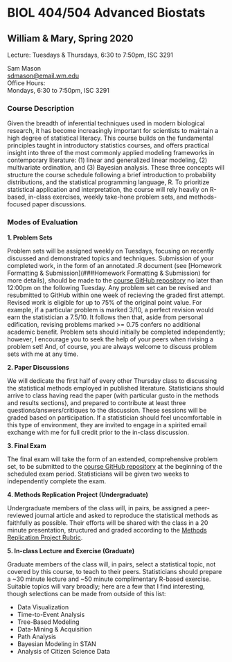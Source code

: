 # BIOL 404/504 Advanced Biostats
## William & Mary, Spring 2020

Lecture: Tuesdays & Thursdays, 6:30 to 7:50pm, ISC 3291

Sam Mason  
sdmason@email.wm.edu  
Office Hours:  
Mondays, 6:30 to 7:50pm, ISC 3291

### Course Description

Given the breadth of inferential techniques used in modern biological research, it has become increasingly important for scientists to maintain a high degree of statistical literacy. This course builds on the fundamental principles taught in introductory statistics courses, and offers practical insight into three of the most commonly applied modeling frameworks in contemporary literature: (1) linear and generalized linear modeling, (2) multivariate ordination, and (3) Bayesian analysis. These three concepts will structure the course schedule following a brief introduction to probability distributions, and the statistical programming language, R. To prioritize statistical application and interpretation, the course will rely heavily on R-based, in-class exercises, weekly take-hone problem sets, and methods-focused paper discussions.

### Modes of Evaluation

**1. Problem Sets**

   Problem sets will be assigned weekly on Tuesdays, focusing on recently discussed and demonstrated topics and techniques. Submission of your completed work, in the form of an annotated .R document (see [Homework Formatting & Submission](###Homework Formatting & Submission) for more details), should be made to the [course GitHub repository](https://github.com/sdmason/advanced-biostats) no later than 12:00pm on the following Tuesday. Any problem set can be revised and resubmitted to GitHub within one week of recieving the graded first attempt. Revised work is eligible for up to 75% of the original point value. For example, if a particular problem is marked 3/10, a perfect revision would earn the statistician a 7.5/10. It follows then that, aside from personal edification, revising problems marked >= 0.75 confers no additional academic benefit. Problem sets should initially be completed independently; however, I encourage you to seek the help of your peers when rivising a problem set! And, of course, you are always welcome to discuss problem sets with me at any time.

**2. Paper Discussions**

   We will dedicate the first half of every other Thursday class to discussing the statistical methods employed in published literature. Statisticians should arrive to class having read the paper (with particular gusto in the methods and results sections), and prepared to contribute at least three questions/answers/critiques to the discussion. These sessions will be graded based on participation. If a statistician should feel uncomfortable in this type of environment, they are invited to engage in a spirited email exchange with me for full credit prior to the in-class discussion.

**3. Final Exam**

   The final exam will take the form of an extended, comprehensive problem set, to be submitted to the [course GitHub repository](https://github.com/sdmason/advanced-biostats) at the beginning of the scheduled exam period. Statisticians will be given two weeks to independently complete the exam.

**4. Methods Replication Project (Undergraduate)**

   Undergraduate members of the class will, in pairs, be assigned a peer-reviewed journal article and asked to reproduce the statistical methods as faithfully as possible. Their efforts will be shared with the class in a 20 minute presentation, structured and graded according to the [Methods Replication Project Rubric](https://github.com/sdmason/advanced-biostats/blob/master/resources/mrp-rubric.md).

**5. In-class Lecture and Exercise (Graduate)**

   Graduate members of the class will, in pairs, select a statistical topic, not covered by this course, to teach to their peers. Statisticians should prepare a ~30 minute lecture and ~50 minute complimentary R-based exercise. Suitable topics will vary broadly; here are a few that I find interesting, though selections can be made from outside of this list:

   * Data Visualization
   * Time-to-Event Analysis
   * Tree-Based Modeling
   * Data-Mining & Acquisition
   * Path Analysis
   * Bayesian Modeling in STAN
   * Analysis of Citizen Science Data
